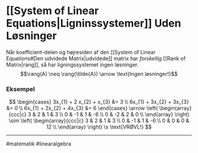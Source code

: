 # [[System of Linear Equations|Ligninssystemer]] Uden Løsninger

Når koefficient-delen og højresiden af den [[System of Linear Equations#Den udvidede Matrix|udvidede]] matrix har *forskellig* [[Rank of Matrix|rang]], så har ligningssystemet ingen løsninger. 
$$\rang(A) \neq \rang(\tilde{A}) \arrow \text{Ingen løsninger!}$$

### Eksempel
$$
\begin{cases} 
3x_{1} + 2 x_{2} + x_{3} &= 3  \\
6x_{1} + 3x_{2} + 3x_{3} &= 0 \\
6x_{1} + 2x_{2} + 4x_{3} &= 6
\end{cases} 
\arrow 
\left(
\begin{array}{ccc|c}
 3 & 2 & 1 & 3 \\
 0 & -1 & 1 & -6 \\
 0 & -2 & 2 & 0 \\
\end{array}
\right) 
\sim
\left(
\begin{array}{ccc|c}
 3 & 2 & 1 & 3 \\
 0 & -1 & 1 & -6 \\
 0 & 0 & 0 & 12 \\
\end{array}
\right) 
\s \text{VRØVL!}
$$

---
#matematik #linearalgebra